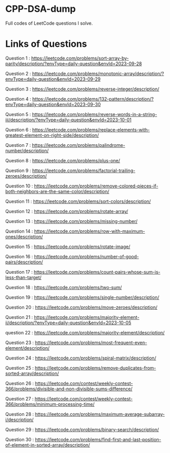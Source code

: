 # CPP-DSA-dump
Full codes of LeetCode questions I solve.

# Links of Questions

Question 1 : https://leetcode.com/problems/sort-array-by-parity/description/?envType=daily-question&envId=2023-09-28

Question 2 : https://leetcode.com/problems/monotonic-array/description/?envType=daily-question&envId=2023-09-29

Question 3 : https://leetcode.com/problems/reverse-integer/description/

Question 4 : https://leetcode.com/problems/132-pattern/description/?envType=daily-question&envId=2023-09-30

Question 5 : https://leetcode.com/problems/reverse-words-in-a-string-iii/description/?envType=daily-question&envId=2023-10-01

Question 6 : https://leetcode.com/problems/replace-elements-with-greatest-element-on-right-side/description/

Question 7 : https://leetcode.com/problems/palindrome-number/description/

Question 8 : https://leetcode.com/problems/plus-one/

Question 9 : https://leetcode.com/problems/factorial-trailing-zeroes/description/

Question 10 : https://leetcode.com/problems/remove-colored-pieces-if-both-neighbors-are-the-same-color/description/

Question 11 : https://leetcode.com/problems/sort-colors/description/

Question 12 : https://leetcode.com/problems/rotate-array/

Question 13 : https://leetcode.com/problems/missing-number/

Question 14 : https://leetcode.com/problems/row-with-maximum-ones/description/

Question 15 : https://leetcode.com/problems/rotate-image/

Question 16 : https://leetcode.com/problems/number-of-good-pairs/description/

Question 17 : https://leetcode.com/problems/count-pairs-whose-sum-is-less-than-target/

Question 18 : https://leetcode.com/problems/two-sum/

Question 19 : https://leetcode.com/problems/single-number/description/

Question 20 : https://leetcode.com/problems/move-zeroes/description/

Question 21 : https://leetcode.com/problems/majority-element-ii/description/?envType=daily-question&envId=2023-10-05

question 22 : https://leetcode.com/problems/majority-element/description/

Question 23 : https://leetcode.com/problems/most-frequent-even-element/description/

Question 24 : https://leetcode.com/problems/spiral-matrix/description/

Question 25 : https://leetcode.com/problems/remove-duplicates-from-sorted-array/description/

Question 26 : https://leetcode.com/contest/weekly-contest-366/problems/divisible-and-non-divisible-sums-difference/

Question 27 : https://leetcode.com/contest/weekly-contest-366/problems/minimum-processing-time/

Question 28 : https://leetcode.com/problems/maximum-average-subarray-i/description/

Question 29 : https://leetcode.com/problems/binary-search/description/

Question 30 : https://leetcode.com/problems/find-first-and-last-position-of-element-in-sorted-array/description/
